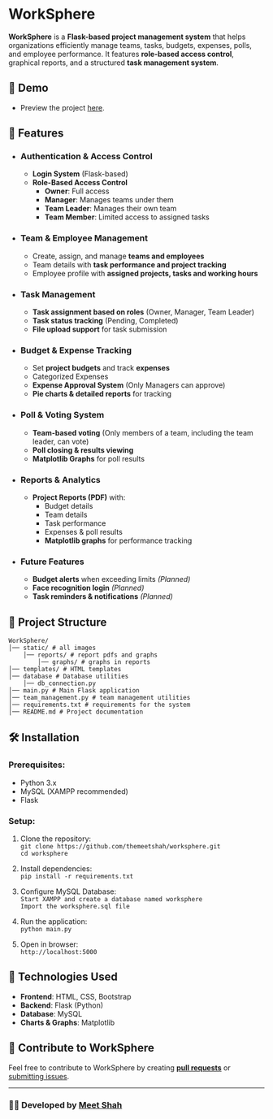 # WorkSphere

**WorkSphere** is a **Flask-based project management system** that helps organizations efficiently manage teams, tasks, budgets, expenses, polls, and employee performance. It features **role-based access control**, graphical reports, and a structured **task management system**.  

## 🎥 Demo  
- Preview the project [here](https://www.linkedin.com/posts/themeetshahh_worksphere-python-flask-activity-7309515354005778432-uEAZ).

## 🚀 Features

- ###  Authentication & Access Control
  - **Login System** (Flask-based)
  - **Role-Based Access Control**  
    - **Owner**: Full access  
    - **Manager**: Manages teams under them  
    - **Team Leader**: Manages their own team  
    - **Team Member**: Limited access to assigned tasks  

- ###  Team & Employee Management
  - Create, assign, and manage **teams and employees**
  - Team details with **task performance and project tracking**
  - Employee profile with **assigned projects, tasks and working hours**

- ###  Task Management
  - **Task assignment based on roles** (Owner, Manager, Team Leader)
  - **Task status tracking** (Pending, Completed)
  - **File upload support** for task submission

- ###  Budget & Expense Tracking
  - Set **project budgets** and track **expenses**  
  - Categorized Expenses
  - **Expense Approval System** (Only Managers can approve)  
  - **Pie charts & detailed reports** for tracking  

- ###  Poll & Voting System
  - **Team-based voting** (Only members of a team, including the team leader, can vote)
  - **Poll closing & results viewing**  
  - **Matplotlib Graphs** for poll results  

- ###  Reports & Analytics
  - **Project Reports (PDF)** with:  
    - Budget details  
    - Team details  
    - Task performance  
    - Expenses & poll results  
    - **Matplotlib graphs** for performance tracking

- ###  Future Features
  - **Budget alerts** when exceeding limits *(Planned)*  
  - **Face recognition login** *(Planned)*  
  - **Task reminders & notifications** *(Planned)*  

## 📁 Project Structure

```
WorkSphere/  
│── static/ # all images  
    │── reports/ # report pdfs and graphs  
        │── graphs/ # graphs in reports  
│── templates/ # HTML templates  
│── database # Database utilities  
    │── db_connection.py  
│── main.py # Main Flask application  
│── team_management.py # team management utilities  
│── requirements.txt # requirements for the system  
│── README.md # Project documentation  
```

## 🛠️ Installation

### Prerequisites:
- Python 3.x  
- MySQL (XAMPP recommended)  
- Flask  

### Setup:

1. Clone the repository:  
   ```git clone https://github.com/themeetshah/worksphere.git```  
   ```cd worksphere```

2. Install dependencies:  
    ```pip install -r requirements.txt```
    
3. Configure MySQL Database:  
    ```Start XAMPP and create a database named worksphere```  
    ```Import the worksphere.sql file```

4. Run the application:  
    ```python main.py```

5. Open in browser:  
    ```http://localhost:5000```
    
## 📌 Technologies Used

- **Frontend**: HTML, CSS, Bootstrap
- **Backend**: Flask (Python)
- **Database**: MySQL
- **Charts & Graphs**: Matplotlib

## 🤝 Contribute to WorkSphere  

Feel free to contribute to WorkSphere by creating [**pull requests**](https://github.com/themeetshah/worksphere/pulls) or [submitting issues](https://github.com/themeetshah/worksphere/issues).  

---

### 👨‍💻 Developed by [**Meet Shah**](https://github.com/themeetshah)
